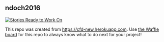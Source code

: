 ## ndoch2016

[![Stories Ready to Work On](https://badge.waffle.io/karenderrickdavis/ndoch2016.svg?label=ready&title=Cards%20Ready%20To%20Work%20On)](https://waffle.io/karenderrickdavis/ndoch2016)

This repo was created from https://cfd-new.herokuapp.com. Use [the Waffle board](https://waffle.io/karenderrickdavis/ndoch2016) for this repo to always know what to do next for your project!
